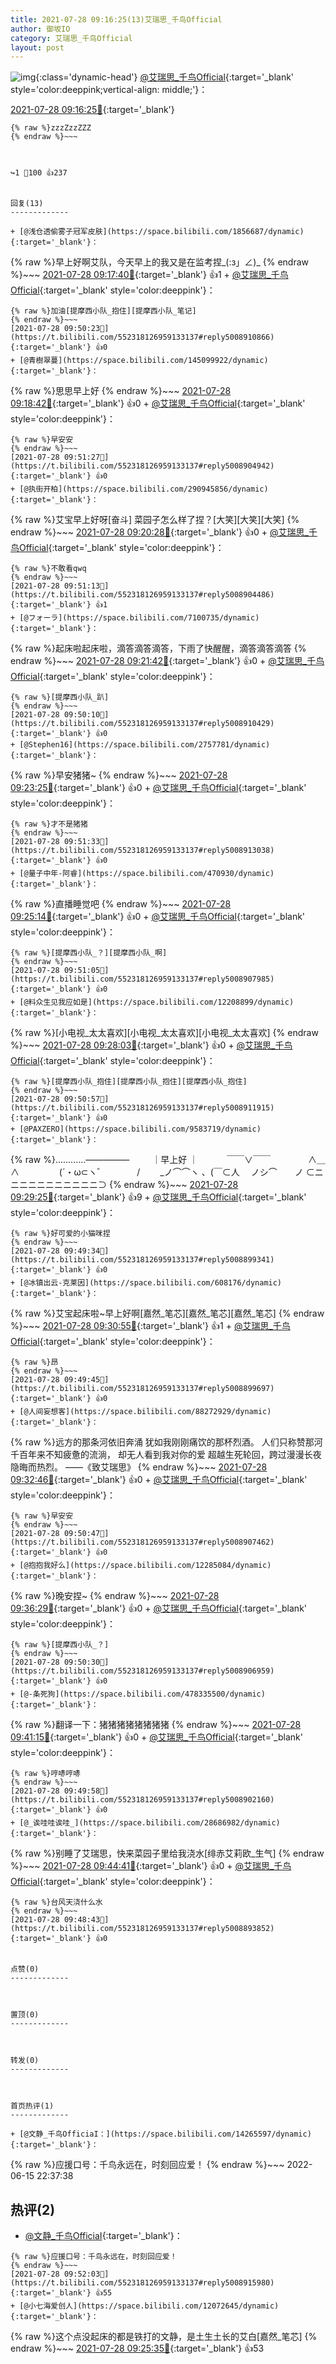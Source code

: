 ```yaml
---
title: 2021-07-28 09:16:25(13)艾瑞思_千鸟Official
author: 御坂IO
category: 艾瑞思_千鸟Official
layout: post
---
```


![img](/images/7e08840c56f251de28bdf766b647bd5fe9a5d50a.jpg){:class='dynamic-head'}
[@艾瑞思_千鸟Official](https://space.bilibili.com/1090010845/dynamic){:target='_blank' style='color:deeppink;vertical-align: middle;'}：

[2021-07-28 09:16:25🔗](https://t.bilibili.com/552318126959133137){:target='_blank'}

~~~
{% raw %}zzzZzzZZZ
{% endraw %}~~~



↪️1 💬100 👍237


回复(13)
-------------

+ [@浅仓透偷雾子冠军皮肤](https://space.bilibili.com/1856687/dynamic){:target='_blank'}：
~~~
{% raw %}早上好啊艾队，今天早上的我又是在监考捏_(:з」∠)_
{% endraw %}~~~
[2021-07-28 09:17:40🔗](https://t.bilibili.com/552318126959133137#reply5008728770){:target='_blank'} 👍1
    + [@艾瑞思_千鸟Official](https://space.bilibili.com/1090010845/dynamic){:target='_blank' style='color:deeppink'}：
~~~
{% raw %}加油[提摩西小队_抱住][提摩西小队_笔记]
{% endraw %}~~~
[2021-07-28 09:50:23🔗](https://t.bilibili.com/552318126959133137#reply5008910866){:target='_blank'} 👍0
+ [@青樹翠蔓](https://space.bilibili.com/145099922/dynamic){:target='_blank'}：
~~~
{% raw %}思思早上好
{% endraw %}~~~
[2021-07-28 09:18:42🔗](https://t.bilibili.com/552318126959133137#reply5008737829){:target='_blank'} 👍0
    + [@艾瑞思_千鸟Official](https://space.bilibili.com/1090010845/dynamic){:target='_blank' style='color:deeppink'}：
~~~
{% raw %}早安安
{% endraw %}~~~
[2021-07-28 09:51:27🔗](https://t.bilibili.com/552318126959133137#reply5008904942){:target='_blank'} 👍0
+ [@执街开柏](https://space.bilibili.com/290945856/dynamic){:target='_blank'}：
~~~
{% raw %}艾宝早上好呀[奋斗]
菜园子怎么样了捏？[大笑][大笑][大笑]
{% endraw %}~~~
[2021-07-28 09:20:28🔗](https://t.bilibili.com/552318126959133137#reply5008743599){:target='_blank'} 👍0
    + [@艾瑞思_千鸟Official](https://space.bilibili.com/1090010845/dynamic){:target='_blank' style='color:deeppink'}：
~~~
{% raw %}不敢看qwq
{% endraw %}~~~
[2021-07-28 09:51:13🔗](https://t.bilibili.com/552318126959133137#reply5008904486){:target='_blank'} 👍1
+ [@フォーラ](https://space.bilibili.com/7100735/dynamic){:target='_blank'}：
~~~
{% raw %}起床啦起床啦，滴答滴答滴答，下雨了快醒醒，滴答滴答滴答
{% endraw %}~~~
[2021-07-28 09:21:42🔗](https://t.bilibili.com/552318126959133137#reply5008755781){:target='_blank'} 👍0
    + [@艾瑞思_千鸟Official](https://space.bilibili.com/1090010845/dynamic){:target='_blank' style='color:deeppink'}：
~~~
{% raw %}[提摩西小队_趴]
{% endraw %}~~~
[2021-07-28 09:50:10🔗](https://t.bilibili.com/552318126959133137#reply5008910429){:target='_blank'} 👍0
+ [@Stephen16](https://space.bilibili.com/2757781/dynamic){:target='_blank'}：
~~~
{% raw %}早安猪猪~
{% endraw %}~~~
[2021-07-28 09:23:25🔗](https://t.bilibili.com/552318126959133137#reply5008762018){:target='_blank'} 👍0
    + [@艾瑞思_千鸟Official](https://space.bilibili.com/1090010845/dynamic){:target='_blank' style='color:deeppink'}：
~~~
{% raw %}才不是猪猪
{% endraw %}~~~
[2021-07-28 09:51:33🔗](https://t.bilibili.com/552318126959133137#reply5008913038){:target='_blank'} 👍0
+ [@量子中年-阿睿](https://space.bilibili.com/470930/dynamic){:target='_blank'}：
~~~
{% raw %}直播睡觉吧
{% endraw %}~~~
[2021-07-28 09:25:14🔗](https://t.bilibili.com/552318126959133137#reply5008768804){:target='_blank'} 👍0
    + [@艾瑞思_千鸟Official](https://space.bilibili.com/1090010845/dynamic){:target='_blank' style='color:deeppink'}：
~~~
{% raw %}[提摩西小队_？][提摩西小队_啊]
{% endraw %}~~~
[2021-07-28 09:51:05🔗](https://t.bilibili.com/552318126959133137#reply5008907985){:target='_blank'} 👍0
+ [@料众生见我应如是](https://space.bilibili.com/12208899/dynamic){:target='_blank'}：
~~~
{% raw %}[小电视_太太喜欢][小电视_太太喜欢][小电视_太太喜欢]
{% endraw %}~~~
[2021-07-28 09:28:03🔗](https://t.bilibili.com/552318126959133137#reply5008787266){:target='_blank'} 👍0
    + [@艾瑞思_千鸟Official](https://space.bilibili.com/1090010845/dynamic){:target='_blank' style='color:deeppink'}：
~~~
{% raw %}[提摩西小队_抱住][提摩西小队_抱住][提摩西小队_抱住]
{% endraw %}~~~
[2021-07-28 09:50:57🔗](https://t.bilibili.com/552318126959133137#reply5008911915){:target='_blank'} 👍0
+ [@PAXZERO](https://space.bilibili.com/9583719/dynamic){:target='_blank'}：
~~~
{% raw %}............—————
　　 ｜早上好 ｜
　　　￣￣∨￣￣
　　　　∧＿∧　
　　　 (´・ω⊂ヽ゛
　　　 /　　 _ノ⌒⌒ヽ
、(￣⊂人　 ノシ⌒　　ノ
⊂ニニニニニニニニニニニ⊃
{% endraw %}~~~
[2021-07-28 09:29:25🔗](https://t.bilibili.com/552318126959133137#reply5008795894){:target='_blank'} 👍9
    + [@艾瑞思_千鸟Official](https://space.bilibili.com/1090010845/dynamic){:target='_blank' style='color:deeppink'}：
~~~
{% raw %}好可爱的小猫咪捏
{% endraw %}~~~
[2021-07-28 09:49:34🔗](https://t.bilibili.com/552318126959133137#reply5008899341){:target='_blank'} 👍0
+ [@冰镇出云-克莱因](https://space.bilibili.com/608176/dynamic){:target='_blank'}：
~~~
{% raw %}艾宝起床啦~早上好啊[嘉然_笔芯][嘉然_笔芯][嘉然_笔芯]
{% endraw %}~~~
[2021-07-28 09:30:55🔗](https://t.bilibili.com/552318126959133137#reply5008805324){:target='_blank'} 👍1
    + [@艾瑞思_千鸟Official](https://space.bilibili.com/1090010845/dynamic){:target='_blank' style='color:deeppink'}：
~~~
{% raw %}昂
{% endraw %}~~~
[2021-07-28 09:49:45🔗](https://t.bilibili.com/552318126959133137#reply5008899697){:target='_blank'} 👍0
+ [@人间妄想客](https://space.bilibili.com/88272929/dynamic){:target='_blank'}：
~~~
{% raw %}远方的那条河依旧奔涌
犹如我刚刚痛饮的那杯烈酒。
人们只称赞那河千百年来不知疲惫的流淌，
却无人看到我对你的爱
超越生死轮回，跨过漫漫长夜 
隐晦而热烈。
                               ——《致艾瑞思》
{% endraw %}~~~
[2021-07-28 09:32:46🔗](https://t.bilibili.com/552318126959133137#reply5008808659){:target='_blank'} 👍0
    + [@艾瑞思_千鸟Official](https://space.bilibili.com/1090010845/dynamic){:target='_blank' style='color:deeppink'}：
~~~
{% raw %}早安安
{% endraw %}~~~
[2021-07-28 09:50:47🔗](https://t.bilibili.com/552318126959133137#reply5008907462){:target='_blank'} 👍0
+ [@抱抱我好么](https://space.bilibili.com/12285084/dynamic){:target='_blank'}：
~~~
{% raw %}晚安捏~
{% endraw %}~~~
[2021-07-28 09:36:29🔗](https://t.bilibili.com/552318126959133137#reply5008832326){:target='_blank'} 👍0
    + [@艾瑞思_千鸟Official](https://space.bilibili.com/1090010845/dynamic){:target='_blank' style='color:deeppink'}：
~~~
{% raw %}[提摩西小队_？]
{% endraw %}~~~
[2021-07-28 09:50:30🔗](https://t.bilibili.com/552318126959133137#reply5008906959){:target='_blank'} 👍0
+ [@-条死狗](https://space.bilibili.com/478335500/dynamic){:target='_blank'}：
~~~
{% raw %}翻译一下：猪猪猪猪猪猪猪猪
{% endraw %}~~~
[2021-07-28 09:41:15🔗](https://t.bilibili.com/552318126959133137#reply5008853910){:target='_blank'} 👍0
    + [@艾瑞思_千鸟Official](https://space.bilibili.com/1090010845/dynamic){:target='_blank' style='color:deeppink'}：
~~~
{% raw %}哼哧哼哧
{% endraw %}~~~
[2021-07-28 09:49:58🔗](https://t.bilibili.com/552318126959133137#reply5008902160){:target='_blank'} 👍0
+ [@_诶哇哇诶哇_](https://space.bilibili.com/28686982/dynamic){:target='_blank'}：
~~~
{% raw %}别睡了艾瑞思，快来菜园子里给我浇水[绯赤艾莉欧_生气]
{% endraw %}~~~
[2021-07-28 09:44:41🔗](https://t.bilibili.com/552318126959133137#reply5008880298){:target='_blank'} 👍0
    + [@艾瑞思_千鸟Official](https://space.bilibili.com/1090010845/dynamic){:target='_blank' style='color:deeppink'}：
~~~
{% raw %}台风天浇什么水
{% endraw %}~~~
[2021-07-28 09:48:43🔗](https://t.bilibili.com/552318126959133137#reply5008893852){:target='_blank'} 👍0


点赞(0)
-------------



置顶(0)
-------------



转发(0)
-------------



首页热评(1)
-------------

+ [@文静_千鸟OfficiaI：](https://space.bilibili.com/14265597/dynamic){:target='_blank'}：
~~~
{% raw %}应援口号：千鸟永远在，时刻回应爱！
{% endraw %}~~~
2022-06-15 22:37:38


热评(2)
-------------

+ [@文静_千鸟OfficiaI](https://space.bilibili.com/14265597/dynamic){:target='_blank'}：
~~~
{% raw %}应援口号：千鸟永远在，时刻回应爱！
{% endraw %}~~~
[2021-07-28 09:52:03🔗](https://t.bilibili.com/552318126959133137#reply5008915980){:target='_blank'} 👍55
+ [@小七海爱创人](https://space.bilibili.com/12072645/dynamic){:target='_blank'}：
~~~
{% raw %}这个点没起床的都是铁打的文静，是土生土长的艾白[嘉然_笔芯]
{% endraw %}~~~
[2021-07-28 09:25:35🔗](https://t.bilibili.com/552318126959133137#reply5008772819){:target='_blank'} 👍53


